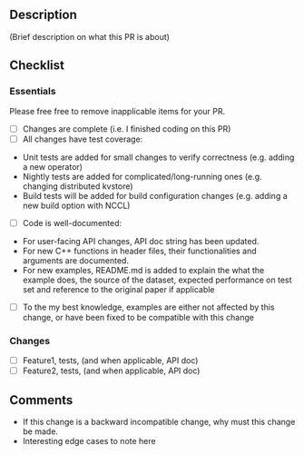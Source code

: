 ## Description ##
(Brief description on what this PR is about)

## Checklist ##
### Essentials ###
Please free free to remove inapplicable items for your PR.
- [ ] Changes are complete (i.e. I finished coding on this PR)
- [ ] All changes have test coverage:
- Unit tests are added for small changes to verify correctness (e.g. adding a new operator)
- Nightly tests are added for complicated/long-running ones (e.g. changing distributed kvstore)
- Build tests will be added for build configuration changes (e.g. adding a new build option with NCCL)
- [ ] Code is well-documented: 
- For user-facing API changes, API doc string has been updated. 
- For new C++ functions in header files, their functionalities and arguments are documented. 
- For new examples, README.md is added to explain the what the example does, the source of the dataset, expected performance on test set and reference to the original paper if applicable
- [ ] To the my best knowledge, examples are either not affected by this change, or have been fixed to be compatible with this change

### Changes ###
- [ ] Feature1, tests, (and when applicable, API doc)
- [ ] Feature2, tests, (and when applicable, API doc)

## Comments ##
- If this change is a backward incompatible change, why must this change be made.
- Interesting edge cases to note here
